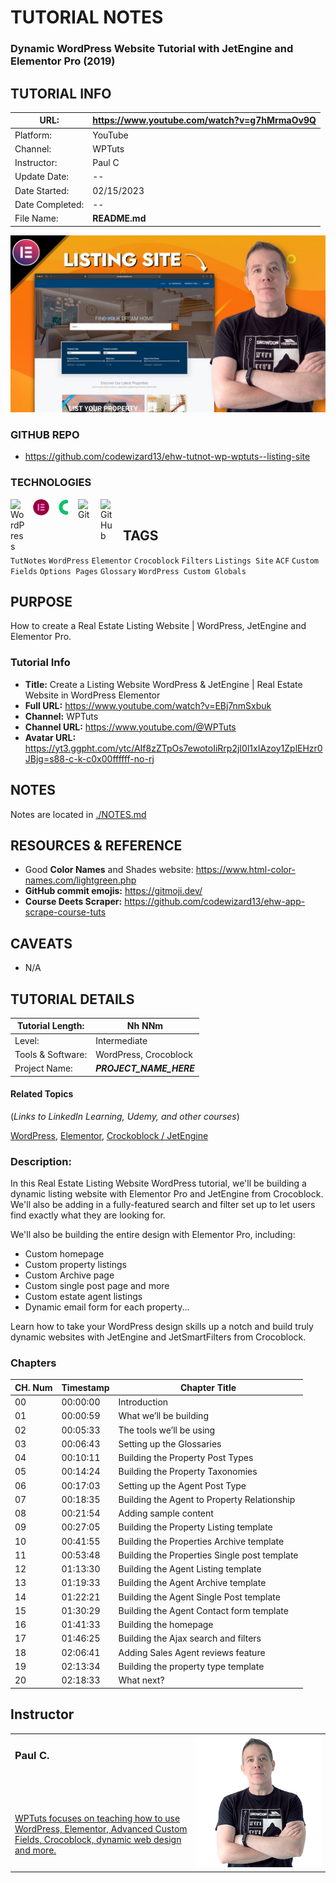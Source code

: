 <link rel="stylesheet" href="css/ehd-tut-notes.css" />

# TUTORIAL NOTES

### <div class="tutorial-title">Dynamic WordPress Website Tutorial with JetEngine and Elementor Pro (2019)</div>

## TUTORIAL INFO

| URL:            | https://www.youtube.com/watch?v=g7hMrmaOv9Q |
| --------------- | ------------------------------------------- |
| Platform:       | YouTube                                     |
| Channel:        | WPTuts                                      |
| Instructor:     | Paul C                                      |
| Update Date:    | --                                          |
| Date Started:   | 02/15/2023                                  |
| Date Completed: | --                                          |
| File Name:      | **README.md**                               |

![Tutorial Thumbnail](/img/tutorial-thumb-yt-wptuts-listing-site.jpg)

### GITHUB REPO

- https://github.com/codewizard13/ehw-tutnot-wp-wptuts--listing-site

### TECHNOLOGIES

<img align="left" alt="WordPress" title="WordPress" width="26px" src="https://cdn.jsdelivr.net/gh/devicons/devicon/icons/wordpress/wordpress-original.svg" style="padding-right:10px;" />

<img align="left" alt="Elementor" title="Elementor" width="26px" src="img/icon-elementor.svg" style="padding-right:10px;" />

<img align="left" alt="Crocoblock" title="Crocoblock" width="26px" src="img/icon-crocoblock-green.svg" style="padding-right:10px;" />

<img align="left" alt="Git" title="Git" width="26px" src="https://cdn.jsdelivr.net/gh/devicons/devicon/icons/git/git-original.svg" style="padding-right:10px;" />

<img align="left" alt="GitHub" title="GitHub" width="26px" src="https://user-images.githubusercontent.com/3369400/139448065-39a229ba-4b06-434b-bc67-616e2ed80c8f.png" style="padding-right:10px;" />

<br>

## TAGS

`TutNotes` `WordPress` `Elementor` `Crocoblock` `Filters` `Listings Site` `ACF` `Custom Fields` `Options Pages` `Glossary` `WordPress Custom Globals`


## PURPOSE

How to create a Real Estate Listing Website | WordPress, JetEngine and Elementor Pro.


### Tutorial Info

- **Title:** Create a Listing Website WordPress & JetEngine | Real Estate Website in WordPress Elementor
- **Full URL:** https://www.youtube.com/watch?v=EBj7nmSxbuk
- **Channel:** WPTuts
- **Channel URL:** https://www.youtube.com/@WPTuts
- **Avatar URL:** https://yt3.ggpht.com/ytc/AIf8zZTpOs7ewotoIiRrp2jI0l1xIAzoy1ZplEHzr0JBjg=s88-c-k-c0x00ffffff-no-rj

## NOTES

Notes are located in [./NOTES.md](./NOTES.md)

## RESOURCES & REFERENCE

- Good **Color Names** and Shades website: https://www.html-color-names.com/lightgreen.php
- **GitHub commit emojis:** https://gitmoji.dev/
- **Course Deets Scraper:** https://github.com/codewizard13/ehw-app-scrape-course-tuts


## CAVEATS

- N/A

## TUTORIAL DETAILS

| Tutorial Length:  | Nh NNm                  |
| ----------------- | ----------------------- |
| Level:            | Intermediate            |
| Tools & Software: | WordPress, Crocoblock   |
| Project Name:     | ***PROJECT_NAME_HERE*** |

#### Related Topics

(_Links to LinkedIn Learning, Udemy, and other courses_)

[WordPress](https://www.linkedin.com/learning/search?keywords=WordPress), 
[Elementor](https://www.linkedin.com/learning/search?keywords=elementor),
[Crockoblock / JetEngine](https://www.youtube.com/watch?v=LLdRffuwTUQ&list=PL26jaHWVtLFxD1yBmvWTqGbKckit4Ochc)

### Description:

In this Real Estate Listing Website WordPress tutorial, we'll be building a dynamic listing website with Elementor Pro and JetEngine from Crocoblock. We'll also be adding in a fully-featured search and filter set up to let users find exactly what they are looking for.

We'll also be building the entire design with Elementor Pro, including:

- Custom homepage
- Custom property listings
- Custom Archive page
- Custom single post page and more
- Custom estate agent listings
- Dynamic email form for each property...

Learn how to take your WordPress design skills up a notch and build truly dynamic websites with JetEngine and JetSmartFilters from Crocoblock.

### Chapters

| CH. Num | Timestamp | Chapter Title                                |
| ------- | --------- | -------------------------------------------- |
| 00      | 00:00:00  | Introduction                                 |
| 01      | 00:00:59  | What we’ll be building                       |
| 02      | 00:05:33  | The tools we’ll be using                     |
| 03      | 00:06:43  | Setting up the Glossaries                    |
| 04      | 00:10:11  | Building the Property Post Types             |
| 05      | 00:14:24  | Building the Property Taxonomies             |
| 06      | 00:17:03  | Setting up the Agent Post Type               |
| 07      | 00:18:35  | Building the Agent to Property Relationship  |
| 08      | 00:21:54  | Adding sample content                        |
| 09      | 00:27:05  | Building the Property Listing template       |
| 10      | 00:41:55  | Building the Properties Archive template     |
| 11      | 00:53:48  | Building the Properties Single post template |
| 12      | 01:13:30  | Building the Agent Listing template          |
| 13      | 01:19:33  | Building the Agent Archive template          |
| 14      | 01:22:21  | Building the Agent Single Post template      |
| 15      | 01:30:29  | Building the Agent Contact form template     |
| 16      | 01:41:33  | Building the homepage                        |
| 17      | 01:46:25  | Building the Ajax search and filters         |
| 18      | 02:06:41  | Adding Sales Agent reviews feature           |
| 19      | 02:13:34  | Building the property type template          |
| 20      | 02:18:33  | What next?                                   |


## Instructor

<table class="author-info">
  <tr style="max-height: 150px;">
    <td style="vertical-align: top;">
        <H3>
            Paul C.
        </H3>
    </td>
<td  width="200"  rowspan="2">
      <img src="./img/person-wptuts-paul-300px.png" />
    </td>
  </tr>
  <tr>
      <td>
          <a href=" https://www.youtube.com/@WPTuts" target="_blank">WPTuts focuses on teaching how to use WordPress, Elementor, Advanced Custom Fields, Crocoblock, dynamic web design and more.</a>
      </td>
  </tr>
</table>
